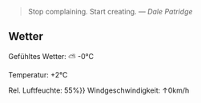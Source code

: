 > Stop complaining. Start creating.
> &mdash; <cite>Dale Patridge</cite>

## Wetter

Gefühltes Wetter: ⛅️  -0°C

Temperatur: +2°C

Rel. Luftfeuchte: 55%}}
Windgeschwindigkeit: ↑0km/h